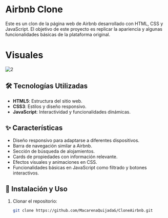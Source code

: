 # Airbnb Clone

Este es un clon de la página web de Airbnb desarrollado con HTML, CSS y JavaScript. El objetivo de este proyecto es replicar la apariencia y algunas funcionalidades básicas de la plataforma original.
# Visuales
 
![2](https://github.com/user-attachments/assets/62f7c33c-191b-4a3b-b555-a814999f3636)

## 🛠️ Tecnologías Utilizadas

- **HTML5**: Estructura del sitio web.
- **CSS3**: Estilos y diseño responsivo.
- **JavaScript**: Interactividad y funcionalidades dinámicas.

## ✨ Características

- Diseño responsivo para adaptarse a diferentes dispositivos.
- Barra de navegación similar a Airbnb.
- Sección de búsqueda de alojamientos.
- Cards de propiedades con información relevante.
- Efectos visuales y animaciones en CSS.
- Funcionalidades básicas en JavaScript como filtrado y botones interactivos.

## 🚀 Instalación y Uso

1. Clonar el repositorio:
   ```sh
   git clone https://github.com/MacarenaQuijadaG/CloneAirbnb.git
